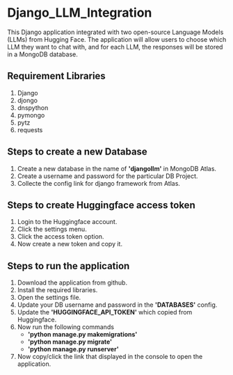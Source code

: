 # Django_LLM_Integration

This Django application integrated with two open-source Language Models (LLMs) from Hugging Face. The application will allow users to choose which LLM they want to chat with, and for each LLM, the responses will be stored in a MongoDB database.

## Requirement Libraries
1. Django
2. djongo
3. dnspython
4. pymongo
5. pytz
6. requests

## Steps to create a new Database
1. Create a new database in the name of __'djangollm'__ in MongoDB Atlas.
2. Create a username and password for the particular DB Project.
3. Collecte the config link for django framework from Atlas.

## Steps to create Huggingface access token
1. Login to the Huggingface account.
2. Click the settings menu.
3. Click the access token option.
4. Now create a new token and copy it.


## Steps to run the application
1. Download the application from github.
2. Install the required libraries.
3. Open the settings file.
4. Update your DB username and password in the __'DATABASES'__ config.
5. Update the __'HUGGINGFACE_API_TOKEN'__ which copied from Huggingface.
6. Now run the following commands
   * __'python manage.py makemigrations'__
   * __'python manage.py migrate'__
   * __'python manage.py runserver'__
7. Now copy/click the link that displayed in the console to open the application.
